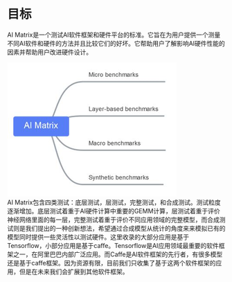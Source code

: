 # 目标  

AI Matrix是一个测试AI软件框架和硬件平台的标准。它旨在为用户提供一个测量不同AI软件和硬件的方法并且比较它们的好坏。它帮助用户了解影响AI硬件性能的因素并帮助用户改进硬件设计。  

![img](./structure.jpg)  
AI Matrix包含四类测试：底层测试，层测试，完整测试，和合成测试。测试粒度逐渐增加。底层测试着重于AI硬件计算中重要的GEMM计算，层测试着重于评价神经网络里面的每一层，完整测试着重于评价不同应用领域的完整模型，而合成测试则是我们提出的一种创新想法，希望通过合成模型从统计的角度来来模拟已有的模型同时提供一些灵活性以测试硬件。这里收录的大部分应用是基于Tensorflow，小部分应用是基于caffe。Tensorflow是AI应用领域最重要的软件框架之一，在阿里巴巴内部广泛应用。而Caffe是AI软件框架的先行者，有很多模型还是基于caffe框架。因为资源有限，目前我们只收集了基于这两个软件框架的应用，但是在未来我们会扩展到其他软件框架。  
